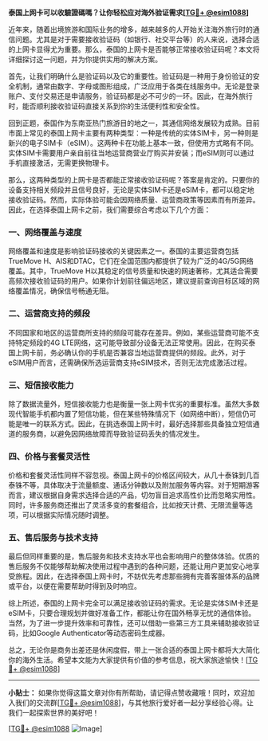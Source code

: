 **泰国上网卡可以收驗證碼嗎？让你轻松应对海外验证需求[[TG💪+ @esim1088](https://t.me/s/esim1088)]**

近年来，随着出境旅游和国际业务的增多，越来越多的人开始关注海外旅行时的通信问题。尤其是对于需要接收验证码（如银行、社交平台等）的人来说，选择合适的上网卡显得尤为重要。那么，泰国的上网卡是否能够正常接收验证码呢？本文将详细探讨这一问题，并为你提供实用的解决方案。

首先，让我们明确什么是验证码以及它的重要性。验证码是一种用于身份验证的安全机制，通常由数字、字母或图形组成，广泛应用于各类在线服务中。无论是登录账户、支付交易还是申请服务，验证码都是必不可少的一环。因此，在海外旅行时，能否顺利接收验证码直接关系到你的生活便利性和安全性。

回到正题，泰国作为东南亚热门旅游目的地之一，其通信网络发展较为成熟。目前市面上常见的泰国上网卡主要有两种类型：一种是传统的实体SIM卡，另一种则是新兴的电子SIM卡（eSIM）。这两种卡在功能上基本一致，但使用方式略有不同。实体SIM卡需要用户亲自前往当地运营商营业厅购买并安装；而eSIM则可以通过手机直接激活，无需更换物理卡。

那么，这两种类型的上网卡是否都能正常接收验证码呢？答案是肯定的。只要你的设备支持相关频段并且信号良好，无论是实体SIM卡还是eSIM卡，都可以稳定地接收验证码。然而，实际体验可能会因网络质量、运营商政策等因素而有所差异。因此，在选择泰国上网卡之前，我们需要综合考虑以下几个方面：

### 一、网络覆盖与速度

网络覆盖和速度是影响验证码接收的关键因素之一。泰国的主要运营商包括TrueMove H、AIS和DTAC，它们在全国范围内都提供了较为广泛的4G/5G网络覆盖。其中，TrueMove H以其稳定的信号质量和快速的网速著称，尤其适合需要高频次接收验证码的用户。如果你计划前往偏远地区，建议提前查询目标区域的网络覆盖情况，确保信号畅通无阻。

### 二、运营商支持的频段

不同国家和地区的运营商所支持的频段可能存在差异。例如，某些运营商可能不支持特定频段的4G LTE网络，这可能导致部分设备无法正常使用。因此，在购买泰国上网卡前，务必确认你的手机是否兼容当地运营商提供的频段。此外，对于eSIM用户而言，还需确保所选运营商支持eSIM技术，否则无法完成激活过程。

### 三、短信接收能力

除了数据流量外，短信接收能力也是衡量一张上网卡优劣的重要标准。虽然大多数现代智能手机都内置了短信功能，但在某些特殊情况下（如网络中断），短信仍可能是唯一的联系方式。因此，在挑选泰国上网卡时，最好选择那些具备独立短信通道的服务商，以避免因网络故障而导致验证码丢失的情况发生。

### 四、价格与套餐灵活性

价格和套餐灵活性同样不容忽视。泰国上网卡的价格区间较大，从几十泰铢到几百泰铢不等，具体取决于流量额度、通话分钟数以及附加服务等内容。对于短期游客而言，建议根据自身需求选择合适的产品，切勿盲目追求高性价比而忽略实用性。同时，许多服务商还推出了灵活多变的套餐组合，比如按天计费、无限流量等选项，可以根据实际情况随时调整。

### 五、售后服务与技术支持

最后但同样重要的是，售后服务和技术支持水平也会影响用户的整体体验。优质的售后服务不仅能够帮助解决使用过程中遇到的各种问题，还能让用户更加安心地享受旅程。因此，在选择泰国上网卡时，不妨优先考虑那些拥有完善客服体系的品牌或平台，以便在需要帮助时得到及时响应。

综上所述，泰国的上网卡完全可以满足接收验证码的需求。无论是实体SIM卡还是eSIM卡，只要合理规划并做好准备工作，都能让你在国外畅享无忧的通信体验。当然，为了进一步提升效率和可靠性，还可以借助一些第三方工具来辅助接收验证码，比如Google Authenticator等动态密码生成器。

总之，无论你是商务出差还是休闲度假，带上一张合适的泰国上网卡都将大大简化你的海外生活。希望本文能为大家提供有价值的参考信息，祝大家旅途愉快！[[TG💪+ @esim1088](https://t.me/s/esim1088)]

---

**小贴士：** 如果你觉得这篇文章对你有所帮助，请记得点赞收藏哦！同时，欢迎加入我们的交流群[[TG💪+ @esim1088](https://t.me/s/esim1088)]，与其他旅行爱好者一起分享经验心得。让我们一起探索世界的美好吧！

[[TG💪+ @esim1088](https://t.me/s/esim1088) ![Image](https://i.postimg.cc/4NQfJmqS/Snipaste-2025-05-13-00-14-12.png)]